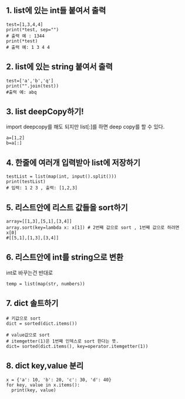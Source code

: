 ## 1. list에 있는 int들 붙여서 출력
```
test=[1,3,4,4]
print(*test, sep="")
# 출력 예 : 1344
print(*test)
# 출력 예: 1 3 4 4
```

## 2. list에 있는 string 붙여서 출력

```
test=['a','b','q']
print("".join(test))
#출력 예: abq
```

## 3. list deepCopy하기!
import deepcopy를 해도 되지만 list[:]를 하면 deep copy를 할 수 있다.
```
a=[1,2]
b=a[:]
```
## 4. 한줄에 여러개 입력받아 list에 저장하기
```
testList = list(map(int, input().split()))
print(testList)
# 입력: 1 2 3 , 출력: [1,2,3]
```

## 5. 리스트안에 리스트 값들을 sort하기
```
array=[[1,3],[5,1],[3,4]]
array.sort(key=lambda x: x[1]) # 2번째 값으로 sort , 1번째 값으로 하려면 x[0]
#[[5,1],[1,3],[3,4]]
```

## 6. 리스트안에 int를 string으로 변환
int로 바꾸는건 반대로
```
temp = list(map(str, numbers))
```
## 7. dict 솔트하기
```
# 키값으로 sort
dict = sorted(dict.items())

# value값으로 sort
# itemgetter(1)은 1번째 인덱스로 sort 한다는 뜻. 
dict= sorted(dict.items(), key=operator.itemgetter(1))

```
## 8. dict key,value 분리
```
x = {'a': 10, 'b': 20, 'c': 30, 'd': 40}
for key, value in x.items():
  print(key, value)
```
